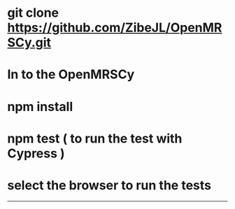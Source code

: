 # git clone https://github.com/ZibeJL/OpenMRSCy.git
# In to the OpenMRSCy
# npm install
# npm test ( to run the test with Cypress )
# select the browser to run the tests
-------------------------------------------------------------------
